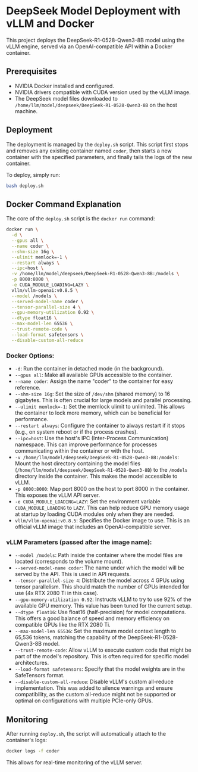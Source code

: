 # DeepSeek Model Deployment with vLLM and Docker

This project deploys the DeepSeek-R1-0528-Qwen3-8B model using the vLLM engine, served via an OpenAI-compatible API within a Docker container.

## Prerequisites

- NVIDIA Docker installed and configured.
- NVIDIA drivers compatible with CUDA version used by the vLLM image.
- The DeepSeek model files downloaded to `/home/llm/model/deepseek/DeepSeek-R1-0528-Qwen3-8B` on the host machine.

## Deployment

The deployment is managed by the `deploy.sh` script. This script first stops and removes any existing container named `coder`, then starts a new container with the specified parameters, and finally tails the logs of the new container.

To deploy, simply run:
```bash
bash deploy.sh
```

## Docker Command Explanation

The core of the `deploy.sh` script is the `docker run` command:

```bash
docker run \
  -d \
  --gpus all \
  --name coder \
  --shm-size 16g \
  --ulimit memlock=-1 \
  --restart always \
  --ipc=host \
  -v /home/llm/model/deepseek/DeepSeek-R1-0528-Qwen3-8B:/models \
  -p 8000:8000 \
  -e CUDA_MODULE_LOADING=LAZY \
  vllm/vllm-openai:v0.8.5 \
  --model /models \
  --served-model-name coder \
  --tensor-parallel-size 4 \
  --gpu-memory-utilization 0.92 \
  --dtype float16 \
  --max-model-len 65536 \
  --trust-remote-code \
  --load-format safetensors \
  --disable-custom-all-reduce
```

### Docker Options:

-   `-d`: Run the container in detached mode (in the background).
-   `--gpus all`: Make all available GPUs accessible to the container.
-   `--name coder`: Assign the name "coder" to the container for easy reference.
-   `--shm-size 16g`: Set the size of `/dev/shm` (shared memory) to 16 gigabytes. This is often crucial for large models and parallel processing.
-   `--ulimit memlock=-1`: Set the memlock ulimit to unlimited. This allows the container to lock more memory, which can be beneficial for performance.
-   `--restart always`: Configure the container to always restart if it stops (e.g., on system reboot or if the process crashes).
-   `--ipc=host`: Use the host's IPC (Inter-Process Communication) namespace. This can improve performance for processes communicating within the container or with the host.
-   `-v /home/llm/model/deepseek/DeepSeek-R1-0528-Qwen3-8B:/models`: Mount the host directory containing the model files (`/home/llm/model/deepseek/DeepSeek-R1-0528-Qwen3-8B`) to the `/models` directory inside the container. This makes the model accessible to vLLM.
-   `-p 8000:8000`: Map port 8000 on the host to port 8000 in the container. This exposes the vLLM API server.
-   `-e CUDA_MODULE_LOADING=LAZY`: Set the environment variable `CUDA_MODULE_LOADING` to `LAZY`. This can help reduce GPU memory usage at startup by loading CUDA modules only when they are needed.
-   `vllm/vllm-openai:v0.8.5`: Specifies the Docker image to use. This is an official vLLM image that includes an OpenAI-compatible server.

### vLLM Parameters (passed after the image name):

-   `--model /models`: Path inside the container where the model files are located (corresponds to the volume mount).
-   `--served-model-name coder`: The name under which the model will be served by the API. This is used in API requests.
-   `--tensor-parallel-size 4`: Distribute the model across 4 GPUs using tensor parallelism. This should match the number of GPUs intended for use (4x RTX 2080 Ti in this case).
-   `--gpu-memory-utilization 0.92`: Instructs vLLM to try to use 92% of the available GPU memory. This value has been tuned for the current setup.
-   `--dtype float16`: Use float16 (half-precision) for model computations. This offers a good balance of speed and memory efficiency on compatible GPUs like the RTX 2080 Ti.
-   `--max-model-len 65536`: Set the maximum model context length to 65,536 tokens, matching the capability of the DeepSeek-R1-0528-Qwen3-8B model.
-   `--trust-remote-code`: Allow vLLM to execute custom code that might be part of the model's repository. This is often required for specific model architectures.
-   `--load-format safetensors`: Specify that the model weights are in the SafeTensors format.
-   `--disable-custom-all-reduce`: Disable vLLM's custom all-reduce implementation. This was added to silence warnings and ensure compatibility, as the custom all-reduce might not be supported or optimal on configurations with multiple PCIe-only GPUs.

## Monitoring

After running `deploy.sh`, the script will automatically attach to the container's logs:
```bash
docker logs -f coder
```
This allows for real-time monitoring of the vLLM server.
